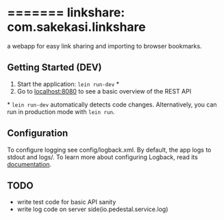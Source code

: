 =======
linkshare: com.sakekasi.linkshare
=========

a webapp for easy link sharing and importing to browser bookmarks.

## Getting Started (DEV)

1. Start the application: `lein run-dev` \*
2. Go to [localhost:8080](http://localhost:8080/) to see a basic overview of the REST API

\* `lein run-dev` automatically detects code changes. Alternatively, you can run in production mode
with `lein run`.

## Configuration

To configure logging see config/logback.xml. By default, the app logs to stdout and logs/.
To learn more about configuring Logback, read its [documentation](http://logback.qos.ch/documentation.html).

## TODO
* write test code for basic API sanity
* write log code on server side(io.pedestal.service.log)

